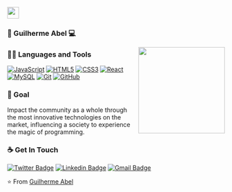 <p align="left">
  <img src="https://user-images.githubusercontent.com/5679180/79618120-0daffb80-80be-11ea-819e-d2b0fa904d07.gif" width="27px">
</p>

### 👋 Guilherme Abel :computer:
<img align='right' src='https://user-images.githubusercontent.com/5713670/87202985-820dcb80-c2b6-11ea-9f56-7ec461c497c3.gif' width='200"'>

### 👨‍💻 Languages and Tools

[![JavaScript](https://img.shields.io/badge/-JavaScript-black?style=flat&logo=javascript&link=https://github.com/hritik5102)](https://github.com/guilhermeabel99) 
[![HTML5](https://img.shields.io/badge/-HTML5-E34F26?style=flat&logo=html5&logoColor=white&link=https://github.com/hritik5102)](https://github.com/guilhermeabel99) 
[![CSS3](https://img.shields.io/badge/-CSS3-1572B6?style=flat&logo=css3&link=https://github.com/hritik5102)](https://github.com/guilhermeabel99) 
[![React](https://img.shields.io/badge/-React-black?style=flat&logo=react&link=https://github.com/hritik5102)](https://github.com/guilhermeabel99) 
[![MySQL](https://img.shields.io/badge/-MySQL-black?style=flat&logo=mysql&link=https://github.com/hritik5102)](https://github.com/guilhermeabel99)
[![Git](https://img.shields.io/badge/-Git-black?style=flat&logo=git&link=https://github.com/hritik5102)](https://github.com/guilhermeabel99) 
[![GitHub](https://img.shields.io/badge/-GitHub-181717?style=flat&logo=github&link=https://github.com/hritik5102)](https://github.com/guilhermeabel99)



### 🔭  Goal
Impact the community as a whole through the most innovative technologies on the market, influencing a society to experience the magic of programming.

### ☕ Get In Touch
[![Twitter Badge](https://img.shields.io/badge/-@guilhermeabel99-6633cc?style=flat-square&labelColor=6633cc&logo=twitter&logoColor=white&link=https://twitter.com/guilhermeabel99)](https://twitter.com/guilhermeabel99) 
[![Linkedin Badge](https://img.shields.io/badge/-Guilherme%20Abel-6633cc?style=flat-square&logo=Linkedin&logoColor=white&link=https://www.linkedin.com/in/guilhermeabel/)](https://www.linkedin.com/in/guilhermeabel/) 
[![Gmail Badge](https://img.shields.io/badge/-guilhermeabel.contato@gmail.com-6633cc?style=flat-square&logo=Gmail&logoColor=white&link=mailto:guilhermeabel.contato@gmail.com)](mailto:guilhermeabel.contato@gmail.com)


⭐️ From [Guilherme Abel](https://github.com/guilhermeabel99)
